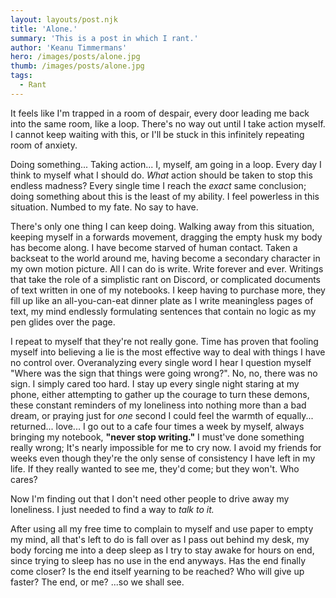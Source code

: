 ```yaml
---
layout: layouts/post.njk
title: 'Alone.'
summary: 'This is a post in which I rant.'
author: 'Keanu Timmermans'
hero: /images/posts/alone.jpg
thumb: /images/posts/alone.jpg
tags:
  - Rant
---
```


It feels like I'm trapped in a room of despair, every door leading me back into the same room, like a loop. There's no way out until I take action myself. I cannot keep waiting with this, or I'll be stuck in this infinitely repeating room of anxiety.

Doing something... Taking action...
I, myself, am going in a loop. Every day I think to myself what I should do. _What_ action should be taken to stop this endless madness? Every single time I reach the _exact_ same conclusion; doing something about this is the least of my ability. I feel powerless in this situation. Numbed to my fate. No say to have.

There's only one thing I can keep doing. Walking away from this situation, keeping myself in a forwards movement, dragging the empty husk my body has become along. I have become starved of human contact. Taken a backseat to the world around me, having become a secondary character in my own motion picture. All I can do is write. Write forever and ever. Writings that take the role of a simplistic rant on Discord, or complicated documents of text written in one of my notebooks. I keep having to purchase more, they fill up like an all-you-can-eat dinner plate as I write meaningless pages of text, my mind endlessly formulating sentences that contain no logic as my pen glides over the page.

I repeat to myself that they're not really gone. Time has proven that fooling myself into believing a lie is the most effective way to deal with things I have no control over.
Overanalyzing every single word I hear I question myself "Where was the sign that things were going wrong?". No, no, there was no sign. I simply cared too hard.
I stay up every single night staring at my phone, either attempting to gather up the courage to turn these demons, these constant reminders of my loneliness into nothing more than a bad dream, or praying just for _one_ second I could feel the warmth of equally... returned... love...
I go out to a cafe four times a week by myself, always bringing my notebook, **"never stop writing."**
I must've done something really wrong; It's nearly impossible for me to cry now.
I avoid my friends for weeks even though they're the only sense of consistency I have left in my life.
If they really wanted to see me, they'd come; but they won't. Who cares?

Now I'm finding out that I don't need other people to drive away my loneliness.
I just needed to find a way to _talk to it._

After using all my free time to complain to myself and use paper to empty my mind, all that's left to do is fall over as I pass out behind my desk, my body forcing me into a deep sleep as I try to stay awake for hours on end, since trying to sleep has no use in the end anyways.
Has the end finally come closer?
Is the end itself yearning to be reached?
Who will give up faster?
The end, or me?
...so we shall see.
